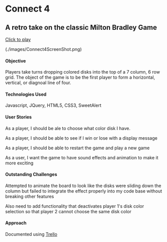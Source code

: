 # Connect 4

## A retro take on the classic Milton Bradley Game

[Click to play](https://annaboeri.github.io/connect-4/)

(./images/Connect4ScreenShot.png)

#### Objective
Players take turns dropping colored disks into the top of a 7 column, 6 row grid. The object of the game is to be the first player to form a horizontal, vertical, or diagnoal line of four.

#### Technologies Used
Javascript, JQuery, HTML5, CSS3, SweetAlert

#### User Stories
As a player, I should be ale to choose what color disk I have.

As a player, I should be able to see if I win or lose with a display message

As a player, I should be able to restart the game and play a new game

As a user, I want the game to have sound effects and animation to make it more exciting

#### Outstanding Challenges

Attempted to animate the board to look like the disks were sliding down the column but failed to integrate the effect properly into my code base without breaking other features

Also need to add functionality that deactivates player 1's disk color selection so that player 2 cannot choose the same disk color

#### Approach
Documented using [Trello](https://trello.com/b/Y4wQH05J/wdi-project-1-connect-4) 

